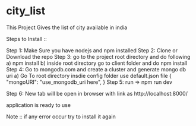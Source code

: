 # city_list
This Project Gives the list of city available in india

Steps to Install ::

Step 1: Make Sure you have nodejs and npm installed
Step 2: Clone or Download the repo 
Step 3: go to the project root directory and do following 
        a) npm install 
        b) inside root directory go to client folder and do npm install 
Step 4: Go to mongodb.com and create a cluster and generate mongo db uri 
        a) Go To root directory insdie config folder use default.json file 
            {
          "mongoURI": "use_mongodb_uri here",
          }
Step 5: run => npm run dev 

Step 6: New tab will be open in browser with link as http://localhost:8000/

application is ready to use 

Note :: if any error occur try to install it again 


